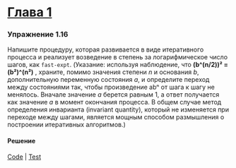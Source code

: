 # [Глава 1](./index.md#Глава-1-Построение-абстракций-с-помощью-процедур)

### Упражнение 1.16
Напишите процедуру, которая развивается в виде итеративного процесса и реализует возведение в степень за логарифмическое число шагов, как `fast-expt`. (Указание: используя наблюдение, что **(b^(n/2))² = (b²)^(n²)** , храните, помимо значения степени _n_ и основания _b_, дополнительную переменную состояния _a_, и определите переход между состояниями так, чтобы произведение abⁿ от шага к шагу не менялось. Вначале значение _a_ берется равным 1, а ответ получается как значение _a_ в момент окончания процесса. В общем случае метод определения инварианта (invariant quantity), который не изменяется при переходе между шагами, является мощным способом размышления о построении итеративных алгоритмов.)

#### Решение
[Code](../src/sicp/chapter01/1_16.clj) | [Test](../test/sicp/chapter01/1_16_test.clj)

